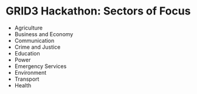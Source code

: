 # GRID3 Hackathon: Sectors of Focus

* Agriculture
* Business and Economy
* Communication
* Crime and Justice
* Education
* Power
* Emergency Services
* Environment
* Transport
* Health